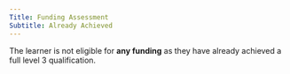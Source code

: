 ```yaml
---
Title: Funding Assessment
Subtitle: Already Achieved
---
```


<div class="notification is-light is-danger">
  The learner is not eligible for <strong>any funding</strong> as they have already achieved a full level 3 qualification.
</div>